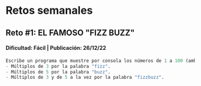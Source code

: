 # Retos semanales

## Reto #1: EL FAMOSO "FIZZ BUZZ"
#### Dificultad: Fácil | Publicación: 26/12/22
```python
Escribe un programa que muestre por consola los números de 1 a 100 (ambos incluidos y con un salto de línea entre cada impresión), sustituyendo los siguientes:
- Múltiplos de 3 por la palabra "fizz".
- Múltiplos de 5 por la palabra "buzz".
- Múltiplos de 3 y de 5 a la vez por la palabra "fizzbuzz".
```
